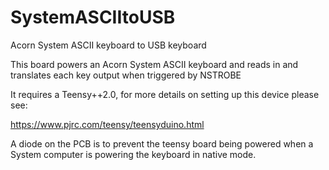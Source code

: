 # SystemASCIItoUSB
Acorn System ASCII keyboard to USB keyboard

This board powers an Acorn System ASCII keyboard and reads in and translates each key output when triggered by NSTROBE 

It requires a Teensy++2.0, for more details on setting up this device please see:

https://www.pjrc.com/teensy/teensyduino.html

A diode on the PCB is to prevent the teensy board being powered when a System computer is powering the keyboard in native mode.